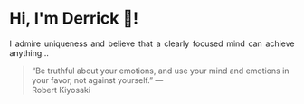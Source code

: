 # Hi, I'm Derrick 👋!
<p align="justify">I admire uniqueness and believe that a clearly focused mind can achieve anything...</p> 
<!-- #quote-start -->
<blockquote>&ldquo;Be truthful about your emotions, and use your mind and emotions in your favor, not against yourself.&rdquo; &mdash; <footer>Robert Kiyosaki</footer></blockquote>
<!-- #quote-end -->
